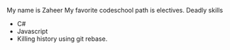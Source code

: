 My name is Zaheer
My favorite codeschool path is electives.
Deadly skills
* C#
* Javascript
* Killing history using git rebase.